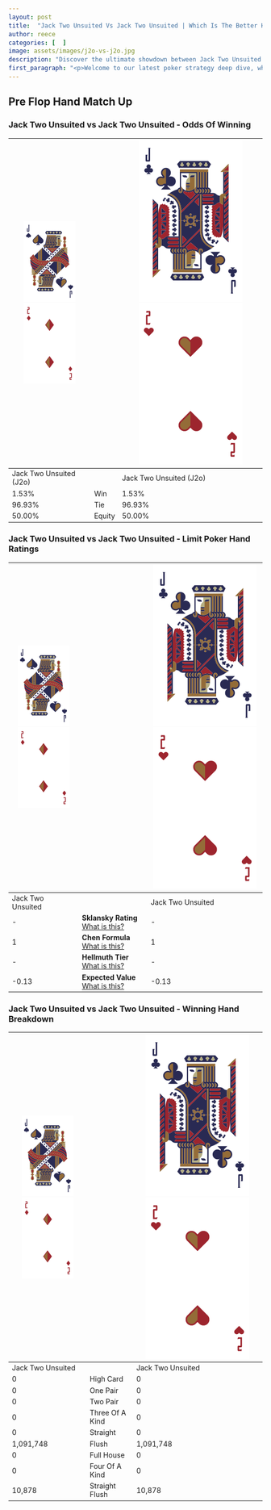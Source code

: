 ```yaml
---
layout: post
title:  "Jack Two Unsuited Vs Jack Two Unsuited | Which Is The Better Hand In Poker? A Complete Guide"
author: reece
categories: [  ]
image: assets/images/j2o-vs-j2o.jpg
description: "Discover the ultimate showdown between Jack Two Unsuited and Jack Two Unsuited in poker! Uncover the odds, strategies, and scenarios where one hand triumphs over the other. Get ready to up your poker game with this thrilling analysis."
first_paragraph: "<p>Welcome to our latest poker strategy deep dive, where we're pitting two distinct hands against each other in a high-stakes showdown: Jack Two Unsuited vs Jack Two Unsuited.</p><p>In the dynamic world of poker, every decision counts, and knowing which hand holds the upper hand is key to your success at the table.</p><p>In this article, we'll dissect these two hands, explore the scenarios where one dominates the other, and equip you with the knowledge to make strategic choices that can tip the odds in your favor.</p><p>Get ready to unravel the intriguing dynamics of these poker hands and elevate your game to new heights.</p>"
---
```




[comment]: # (sp0)

## Pre Flop Hand Match Up

<div class="table hand-ratings" markdown="1"> 



### Jack Two Unsuited vs Jack Two Unsuited - Odds Of Winning


    
| ![image info](assets/images/hand1/J.png) ![image info](assets/images/hand1/2o.png) |  | ![image info](assets/images/hand2/J.png) ![image info](assets/images/hand2/2o.png) |
| -------- | -------- | -------- |
| Jack Two Unsuited (J2o) |  | Jack Two Unsuited (J2o) |
| 1.53% | Win | 1.53% |
| 96.93% | Tie | 96.93% |
| 50.00% | Equity | 50.00% |




[comment]: # (sp1)



### Jack Two Unsuited vs Jack Two Unsuited - Limit Poker Hand Ratings


    
| ![image info](assets/images/hand1/J.png) ![image info](assets/images/hand1/2o.png) |  | ![image info](assets/images/hand2/J.png) ![image info](assets/images/hand2/2o.png) |
| -------- | -------- | -------- |
| Jack Two Unsuited |  | Jack Two Unsuited |
| - | **Sklansky Rating** [What is this?](/sklansky-rating-explained) | - |
| 1 | **Chen Formula** [What is this?](/chen-formula-explained) | 1 |
| - | **Hellmuth Tier** [What is this?](/Hellmuth-tier-explained) | - |
| -0.13 | **Expected Value** [What is this?](/expected-value-explained) | -0.13 |




[comment]: # (sp2)



### Jack Two Unsuited vs Jack Two Unsuited - Winning Hand Breakdown


    
| ![image info](assets/images/hand1/J.png) ![image info](assets/images/hand1/2o.png) |  | ![image info](assets/images/hand2/J.png) ![image info](assets/images/hand2/2o.png) |
| -------- | -------- | -------- |
| Jack Two Unsuited |  | Jack Two Unsuited |
| 0 | High Card | 0 |
| 0 | One Pair | 0 |
| 0 | Two Pair | 0 |
| 0 | Three Of A Kind | 0 |
| 0 | Straight | 0 |
| 1,091,748 | Flush | 1,091,748 |
| 0 | Full House | 0 |
| 0 | Four Of A Kind | 0 |
| 10,878 | Straight Flush | 10,878 |




[comment]: # (sp3)



</div>

[comment]: # (sp4)



[comment]: # (sp5)

